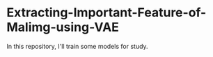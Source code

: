# Extracting-Important-Feature-of-Malimg-using-VAE
In this repository, I'll train some models for study.
